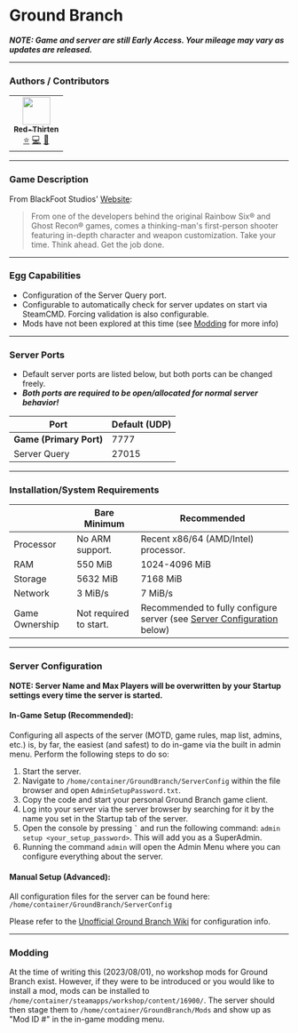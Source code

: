 # Ground Branch

***NOTE: Game and server are still Early Access. Your mileage may vary as updates are released.***
___

### Authors / Contributors

<!-- prettier-ignore-start -->
<!-- markdownlint-disable -->
<table>
    <tr>
        <td align="center">
            <a href="https://github.com/redthirten">
                <img src="https://avatars.githubusercontent.com/u/4533989" width="50px;" alt=""/><br /><sub><b>Red-Thirten</b></sub>
            </a>
            <br />
            <a href="https://github.com/pelican-eggs/games-steamcmd/commits?author=redthirten" title="Original Author">⭐</a>
            <a href="https://github.com/pelican-eggs/games-steamcmd/commits?author=redthirten" title="Codes">💻</a>
            <a href="https://github.com/pelican-eggs/games-steamcmd/commits?author=redthirten" title="Maintains">🔨</a>
        </td>
    </tr>
</table>
<!-- markdownlint-enable -->
<!-- prettier-ignore-end -->

___

### Game Description

From BlackFoot Studios' [Website](https://www.groundbranch.com/):
> From one of the developers behind the original Rainbow Six® and Ghost Recon® games, comes a thinking-man's first-person shooter featuring in-depth character and weapon customization. Take your time. Think ahead. Get the job done.

___

### Egg Capabilities

- Configuration of the Server Query port.
- Configurable to automatically check for server updates on start via SteamCMD. Forcing validation is also configurable.
- Mods have not been explored at this time (see [Modding](#modding) for more info)

___

### Server Ports

- Default server ports are listed below, but both ports can be changed freely.
- ***Both ports are required to be open/allocated for normal server behavior!***

| Port | Default (UDP) |
|---------|---------|
| **Game (Primary Port)** | 7777 |
| Server Query | 27015 |

___

### Installation/System Requirements

|  | Bare Minimum | Recommended |
|---------|---------|---------|
| Processor | No ARM support. | Recent x86/64 (AMD/Intel) processor. |
| RAM | 550 MiB | 1024-4096 MiB |
| Storage | 5632 MiB | 7168 MiB |
| Network | 3 MiB/s | 7 MiB/s |
| Game Ownership | Not required to start. | Recommended to fully configure server (see [Server Configuration](#server-configuration) below) |

___

### Server Configuration

**NOTE: Server Name and Max Players will be overwritten by your Startup settings every time the server is started.**

#### In-Game Setup (Recommended):

Configuring all aspects of the server (MOTD, game rules, map list, admins, etc.) is, by far, the easiest (and safest) to do in-game via the built in admin menu. Perform the following steps to do so:

1. Start the server.
2. Navigate to `/home/container/GroundBranch/ServerConfig` within the file browser and open `AdminSetupPassword.txt`.
3. Copy the code and start your personal Ground Branch game client.
4. Log into your server via the server browser by searching for it by the name you set in the Startup tab of the server.
5. Open the console by pressing `` ` `` and run the following command: `admin setup <your_setup_password>`. This will add you as a SuperAdmin.
6. Running the command `admin` will open the Admin Menu where you can configure everything about the server.

#### Manual Setup (Advanced):

All configuration files for the server can be found here: `/home/container/GroundBranch/ServerConfig`

Please refer to the [Unofficial Ground Branch Wiki](https://unofficialgroundbranchwiki.com/en/dedicated-servers/getting-started) for configuration info.

___

### Modding

At the time of writing this (2023/08/01), no workshop mods for Ground Branch exist. However, if they were to be introduced or you would like to install a mod, mods can be installed to `/home/container/steamapps/workshop/content/16900/`. The server should then stage them to `/home/container/GroundBranch/Mods` and show up as "Mod ID #" in the in-game modding menu.
